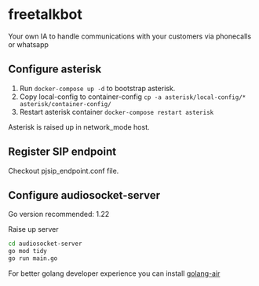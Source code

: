 # freetalkbot
Your own IA to handle communications with your customers via phonecalls or whatsapp

## Configure asterisk

1. Run `docker-compose up -d` to bootstrap asterisk.
2. Copy local-config to container-config `cp -a asterisk/local-config/* asterisk/container-config/`
3. Restart asterisk container `docker-compose restart asterisk`

Asterisk is raised up in network_mode host.

## Register SIP endpoint

Checkout pjsip_endpoint.conf file.

## Configure audiosocket-server

Go version recommended: 1.22

Raise up server

```sh
cd audiosocket-server
go mod tidy
go run main.go
```

For better golang developer experience you can install [golang-air](https://github.com/cosmtrek/air)
